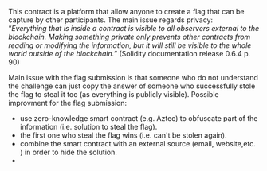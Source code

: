 <!---
The smart contract could be changed in way that submissions does not reveal any valuable information that can be used by other players.

After the registration of a player he should proceed with sharing a public key of a asymetric key pair with the smart contract. 

The player will generate the symetric key pair on his side (this could also be automated with a UI). 
The user need to store his private key somewhere. Because all of his submissions will be encrypted with the 
-->

This contract is a platform that allow anyone to create a flag that can be capture by other participants. The main issue regards privacy: <br/> 
“_Everything that is inside a contract is visible to all observers external to the blockchain. Making something private only prevents other contracts from reading or modifying the information, but it will still be visible to the whole world outside of the blockchain._” (Solidity documentation release 0.6.4 p. 90)<br/>

Main issue with the flag submission is that someone who do not understand the challenge can just copy the answer of someone who successfully stole the flag to steal it too (as everything is publicly visible). Possible improvment for the flag submission:
- use zero-knowledge smart contract (e.g. Aztec) to obfuscate part of the information (i.e. solution to steal the flag).
- the first one who steal the flag wins (i.e. can't be stolen again).
- combine the smart contract with an external source (email, website,etc. ) in order to hide the solution.
- 
